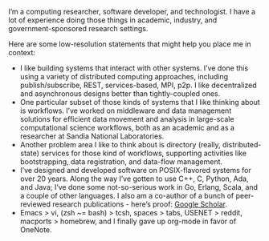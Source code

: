 I’m a computing researcher, software developer, and technologist. I have a lot of experience doing those things in academic, industry, and government-sponsored research settings.

Here are some low-resolution statements that might help you place me in context:

* I like building systems that interact with other systems. I’ve done this using a variety of distributed computing approaches, including publish/subscribe, REST, services-based, MPI, p2p. I like decentralized and asynchronous designs better than tightly-coupled ones.
* One particular subset of those kinds of systems that I like thinking about is workflows. I’ve worked on middleware and data management solutions for efficient data movement and analysis in large-scale computational science workflows, both as an academic and as a researcher at Sandia National Laboratories.
* Another problem area I like to think about is directory (really, distributed-state) services for those kind of workflows, supporting activities like bootstrapping, data registration, and data-flow management.
* I’ve designed and developed software on POSIX-flavored systems for over 20 years. Along the way I’ve gotten to use C++, C, Python, Ada, and Java; I’ve done some not-so-serious work in Go, Erlang, Scala, and a couple of other languages. I also am a co-author of a bunch of peer-reviewed research publications - here’s proof: [Google Scholar](https://scholar.google.com/citations?user=HtUSUh0AAAAJ&hl=en).
* Emacs > vi, (zsh ~= bash) > tcsh, spaces > tabs, USENET > reddit, macports > homebrew, and I finally gave up org-mode in favor of OneNote.

<!--
**pwidene/pwidene** is a ✨ _special_ ✨ repository because its `README.md` (this file) appears on your GitHub profile.

Here are some ideas to get you started:

- 🔭 I’m currently working on ...
- 🌱 I’m currently learning ...
- 👯 I’m looking to collaborate on ...
- 🤔 I’m looking for help with ...
- 💬 Ask me about ...
- 📫 How to reach me: ...
- 😄 Pronouns: ...
- ⚡ Fun fact: ...
-->
